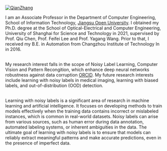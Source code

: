 [![QianZhang](https://img.shields.io/badge/XX-github-blue?logo=github)](https://github.com/LanXiaoPang613/QianZhang613.github.io)

I am an Associate Professor in the Department of Computer Engineering, School of Information Technology, [Jiangsu Open University](https://sit.jsou.edu.cn/2023/0904/c6266a159158/page.psp). I obtained my Ph.D. degree at the School of Optical-Electrical and Computer Engineering, University of Shanghai for Science and Technology in 2021, supervised by Prof. Qiu Chen, Prof. Feifei Lee and Prof. Yagang Wang. Prior to that, I received my B.E. in Automation from Changzhou Institute of Technology In in 2016.

<br />My research interest falls in the scope of Noisy Label Learning, Computer Vision and Pattern Recongition, which enhance deep neural networks robustness against data corruption [ORCID](https://orcid.org/0000-0003-1749-8653). My future research interests include learning with noisy labels in medical imaging, learning with biased labels, and out-of-distribution (OOD) detection.

<br />Learning with noisy labels is a significant area of research in machine learning and artificial intelligence. It focuses on developing methods to train models effectively when the training data contains incorrect or mislabeled instances, which is common in real-world datasets. Noisy labels can arise from various sources, such as human error during data annotation, automated labeling systems, or inherent ambiguities in the data. The ultimate goal of learning with noisy labels is to ensure that models can reliably extract meaningful patterns and make accurate predictions, even in the presence of imperfect data.
